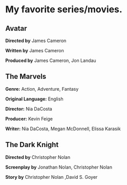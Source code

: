 

# My favorite series/movies.

## Avatar

  **Directed by**	James Cameron
  
  **Written by**	James Cameron
  
  **Produced by** James Cameron, Jon Landau
             
## The Marvels

  **Genre:** Action, Adventure, Fantasy
  
  **Original Language:** English
  
  **Director:** Nia DaCosta
  
  **Producer:** Kevin Feige
  
  **Writer:** Nia DaCosta, Megan McDonnell, Elissa Karasik

## The Dark Knight

  **Directed by**	Christopher Nolan
  
  **Screenplay by** Jonathan Nolan, Christopher Nolan
  
  **Story by** Christopher Nolan ,David S. Goyer


